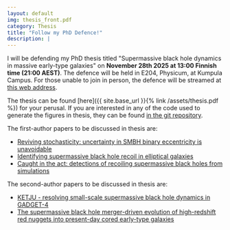 ```yaml
---
layout: default
img: thesis_front.pdf
category: Thesis
title: "Follow my PhD Defence!"
description: |
---
```

I will be defending my PhD thesis titled "Supermassive black hole dynamics in massive early-type galaxies" on **November 28th 2025 at 13:00 Finnish time (21:00 AEST)**.
The defence will be held in E204, Physicum, at Kumpula Campus.
For those unable to join in person, the defence will be streamed at [this web address](https://video.helsinki.fi/unitube/live-stream.html?room=l41).

The thesis can be found [here]({{ site.base_url }}{% link /assets/thesis.pdf %}) for your perusal. 
If you are interested in any of the code used to generate the figures in thesis, they can be found [in the git repository](https://github.com/alex-rawlings/rawlings-phd-thesis).

The first-author papers to be discussed in thesis are:  
- [Reviving stochasticity: uncertainty in SMBH binary eccentricity is unavoidable](https://arxiv.org/pdf/2307.08756)  
- [Identifying supermassive black hole recoil in elliptical galaxies](https://arxiv.org/pdf/2410.13942)  
- [Caught in the act: detections of recoiling supermassive black holes from simulations](https://arxiv.org/pdf/2505.17183)  

The second-author papers to be discussed in thesis are:  
- [KETJU - resolving small-scale supermassive black hole dynamics in GADGET-4](https://arxiv.org/pdf/2306.04963)  
- [The supermassive black hole merger-driven evolution of high-redshift red nuggets into present-day cored early-type galaxies](https://arxiv.org/pdf/2407.18303)  